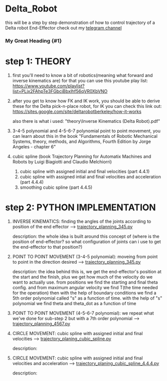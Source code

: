 # Delta_Robot

this will be a step by step demonstration of how to control trajectory of a Delta robot End-Effector
check out my [telegram channel](https://t.me/engineering_stuff_69)

### My Great Heading {#1} 









# step 1: THEORY

   1. first you'll need to know a bit of robotics(meaning what forward and inverse kinematics are)
      for that you can use this youtube play list:
      https://www.youtube.com/playlist?list=PLjx2FAhpTe3FGbcjBbxlhf56qVR0XbVNO
 
   2. after you get to know how FK and IK work, you should be able to derive these for the Delta pick-n-place robot, for IK you can 
      check this link out:
      https://sites.google.com/site/deltarobotberkeley/how-it-works

      also there is what i used: "theory\Inverse Kinematics (Delta Robot).pdf"

   3. 3-4-5 polynomial and 4-5-6-7 polynomial point to point movement, you can learn about this in the book "Fundamentals of Robotic 
       Mechanical Systems, theory, methods, and Algorithms, Fourth Edition by Jorge Angeles - chapter 6"

   4. cubic spline (book Trajectory Planning for Automatix Machines and Robots by Luigi Biagiotti and Claudio Melchiorri)
      1. cubic spline with assigned initial and final velocities (part 4.4.1)
      2. cubic spline with assigned intial and final velocities and acceleration (part 4.4.4)
      3. smoothing cubic spline (part 4.4.5)


# step 2: PYTHON IMPLEMENTATION 

   1. INVERSE KINEMATICS:
      finding the angles of the joints according to position of the end effector --> [trajectory_planning_345.py](https://github.com/ArthasMenethil-A/Delta_Robot/blob/main/python%20implementations/trajectory_planning_345.py)

      description:
      the whole idea is built around this concept of (where is the position of end-effector? so what configuration of joints can i use to get the end-effector to that position?)

   2. POINT TO POINT MOVEMENT (3-4-5 polynomial):
      moveing from point to point in the direction desired --> [trajectory_planning_345.py](https://github.com/ArthasMenethil-A/Delta_Robot/blob/main/python%20implementations/trajectory_planning_345.py)

      description:
      the idea behind this is, we get the end-effector's position at the start and the finish, plus we get how much of the velocity do we want to actually use. 
      from positions we find the starting and final theta config. and from maximum angular velocity we find T(the time needed for the operation)
      then with the help of boundary conditions we find a 5th order polynomial called "s" as a function of time. 
      with the help of "s" polynomial we find theta and theta_dot as a function of time 

   3. POINT TO POINT MOVEMENT (4-5-6-7 polynomial):
      we repeat what we've done for sub-step 2 but with a 7th order polynomial --> [trajectory_planning_4567.py](https://github.com/ArthasMenethil-A/Delta_Robot/blob/main/python%20implementations/trajectory_planning_4567.py)

   4. CIRCLE MOVEMENT:
      cubic spline with assigned initial and final velocities --> [trajectory_planing_cubic_spline.py](https://github.com/ArthasMenethil-A/Delta_Robot/blob/main/python%20implementations/trajectory_planning_cubic_spline.py)

      description: 
  5. CIRCLE MOVEMENT:
      cubic spline with assigned initial and final velocities and acceleration --> [trajectory_planing_cubic_spline_4.4.4.py](https://github.com/ArthasMenethil-A/Delta_Robot/blob/main/python%20implementations/trajectory_planning_cubic_spline_4.4.4.py)

      description: 


